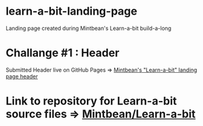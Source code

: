 # learn-a-bit-landing-page
Landing page created during Mintbean's Learn-a-bit build-a-long

# Challange #1 : Header
   Submitted Header live on GitHub Pages => [Mintbean's "Learn-a-bit" landing page header](https://steeshmck.github.io/learn-a-bit-landing-page/)  
   
# Link to repository for Learn-a-bit source files => [Mintbean/Learn-a-bit](https://github.com/Mintbean/Learn-a-bit)
   
 
